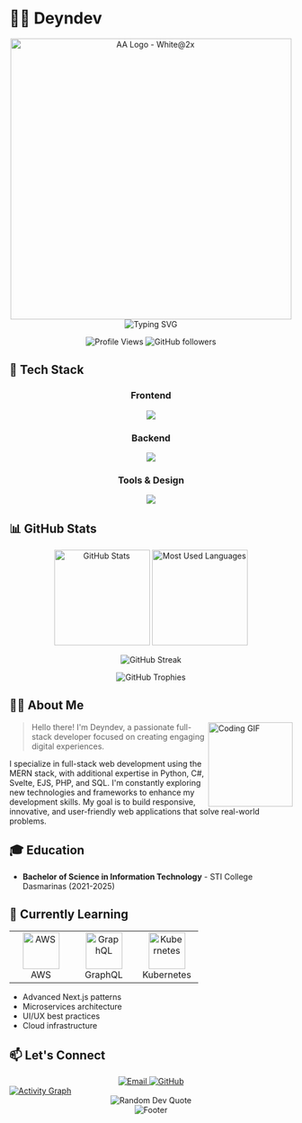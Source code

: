# 👨‍💻 Deyndev

<div align="center">
<img width="500" alt="AA Logo - White@2x" src="https://github.com/deyndev/deyndev/assets/78830982/383e673a-8066-4403-8cf0-ddd16edb0811">
</div>

<div align="center">
  <img src="https://readme-typing-svg.herokuapp.com?font=Fira+Code&weight=600&size=24&pause=1000&color=2ECC71&center=true&vCenter=true&random=false&width=435&lines=MERN+Stack+Developer;Full+Stack+Engineer;UI%2FUX+Designer;Problem+Solver" alt="Typing SVG" />
</div>

<p align="center">
  <img src="https://komarev.com/ghpvc/?username=deyndev&label=Profile%20Views&color=2ecc71&style=flat" alt="Profile Views" />
  <img src="https://img.shields.io/github/followers/deyndev?label=Followers&style=social" alt="GitHub followers" />
</p>

## 🚀 Tech Stack

<div align="center">
  <!-- Frontend -->
  <h3>Frontend</h3>
  <img src="https://skillicons.dev/icons?i=react,nextjs,svelte,html,css,js,ts" />
  <!-- Backend -->
  <h3>Backend</h3>
  <img src="https://skillicons.dev/icons?i=nodejs,express,fastify,flask,php,mongodb,mysql" />
  <!-- Tools & Design -->
  <h3>Tools & Design</h3>
  <img src="https://skillicons.dev/icons?i=python,cs,git,figma,vscode,docker" />
</div>

## 📊 GitHub Stats

<div align="center">
  <img src="https://github-readme-stats.vercel.app/api?username=deyndev&show_icons=true&theme=vue" alt="GitHub Stats" height="170" />
  <img src="https://github-readme-stats.vercel.app/api/top-langs/?username=deyndev&layout=compact&theme=vue" alt="Most Used Languages" height="170" />
</div>

<p align="center">
  <img src="https://github-readme-streak-stats.herokuapp.com/?user=deyndev&theme=vue" alt="GitHub Streak" />
</p>

<p align="center">
  <img src="https://github-profile-trophy.vercel.app/?username=deyndev&theme=flat&column=7" alt="GitHub Trophies" />
</p>


## 👨‍💻 About Me

<img align="right" height="150" src="https://i.imgflip.com/65efzo.gif" alt="Coding GIF" />

> Hello there! I'm Deyndev, a passionate full-stack developer focused on creating engaging digital experiences.

I specialize in full-stack web development using the MERN stack, with additional expertise in Python, C#, Svelte, EJS, PHP, and SQL. I'm constantly exploring new technologies and frameworks to enhance my development skills. My goal is to build responsive, innovative, and user-friendly web applications that solve real-world problems.

## 🎓 Education
- **Bachelor of Science in Information Technology** - STI College Dasmarinas (2021-2025)

## 🌱 Currently Learning

<div align="center">
  <table>
    <tr>
      <td align="center" width="96">
        <img src="https://techstack-generator.vercel.app/aws-icon.svg" width="65" height="65" alt="AWS" />
        <br>AWS
      </td>
      <td align="center" width="96">
        <img src="https://techstack-generator.vercel.app/graphql-icon.svg" width="65" height="65" alt="GraphQL" />
        <br>GraphQL
      </td>
      <td align="center" width="96">
        <img src="https://techstack-generator.vercel.app/kubernetes-icon.svg" width="65" height="65" alt="Kubernetes" />
        <br>Kubernetes
      </td>
    </tr>
  </table>
</div>

- Advanced Next.js patterns
- Microservices architecture
- UI/UX best practices
- Cloud infrastructure

## 📫 Let's Connect

<div align="center">
  <a href="mailto:deeynhantah@gmail.com">
    <img src="https://img.shields.io/badge/Email-D14836?style=for-the-badge&logo=gmail&logoColor=white" alt="Email" />
  </a>
  <a href="https://github.com/deyndev/">
    <img src="https://img.shields.io/badge/GitHub-100000?style=for-the-badge&logo=github&logoColor=white" alt="GitHub" />
  </a>
  <!-- Add more social links here with badges -->
</div>

<!-- Activity graph -->
<a href="https://github.com/ashutosh00710/github-readme-activity-graph">
  <img alt="Activity Graph" src="https://github-readme-activity-graph.vercel.app/graph?username=deyndev&theme=vue&hide_border=true" />
</a>

<!-- Random Dev Quote -->
<div align="center">
  <img src="https://quotes-github-readme.vercel.app/api?type=horizontal&theme=light" alt="Random Dev Quote" />
</div>

<div align="center">
  <img src="https://capsule-render.vercel.app/api?type=waving&color=gradient&height=100&section=footer" alt="Footer" />
</div>
